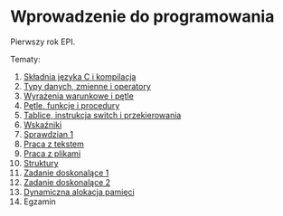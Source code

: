 # Wprowadzenie do programowania

Pierwszy rok EPI.

Tematy: 

01. [Składnia języka C i kompilacja](https://github.com/anna-wro/epi.c/tree/master/01.%20sk%C5%82adnia%20j%C4%99zyka%20C%20i%20kompilacja)
02. [Typy danych, zmienne i operatory](https://github.com/anna-wro/epi.c/tree/master/02.%20typy%20danych%2C%20zmienne%20i%20operatory)
03. [Wyrażenia warunkowe i pętle](https://github.com/anna-wro/epi.c/tree/master/03.%20wyra%C5%BCenia%20warunkowe%20i%20p%C4%99tle)
04. [Pętle, funkcje i procedury](https://github.com/anna-wro/epi.c/tree/master/04.%20p%C4%99tle%2C%20funkcje%20i%20procedury)
05. [Tablice, instrukcja switch i przekierowania](https://github.com/anna-wro/epi.c/tree/master/05.%20tablice%2C%20instrukcja%20switch%20i%20przekierowania)
06. [Wskaźniki](https://github.com/anna-wro/epi.c/tree/master/06.%20wska%C5%BAniki)
07. [Sprawdzian 1](https://github.com/anna-wro/epi.c/tree/master/07.%20sprawdzian%201)
07. [Praca z tekstem](https://github.com/anna-wro/epi.c/tree/master/08.%20praca%20z%20tekstem)
07. [Praca z plikami](https://github.com/anna-wro/epi.c/tree/master/09.%20praca%20z%20plikami)
07. [Struktury](https://github.com/anna-wro/epi.c/tree/master/10.%20struktury)
07. [Zadanie doskonalące 1](https://github.com/anna-wro/epi.c/tree/master/11.%20zadanie%20doskonal%C4%85ce%201)
07. [Zadanie doskonalące 2](https://github.com/anna-wro/epi.c/tree/master/12.%20zadanie%20doskonal%C4%85ce%202)
07. [Dynamiczna alokacja pamięci](https://github.com/anna-wro/epi.c/tree/master/13.%20dynamiczna%20alokacja%20pami%C4%99ci)
07. Egzamin

